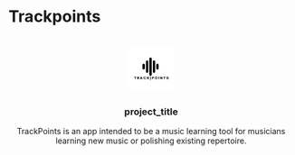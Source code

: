 # Trackpoints

<div id="top"></div>

<!-- PROJECT LOGO -->
<br />
<div align="center">
  <a href="https://github.com/chuckling1/Trackpoints">
    <img src="images/TrackPointsLogo.png" alt="Logo" width="80" height="80">
  </a>

<h3 align="center">project_title</h3>
  <p align="center">
    TrackPoints is an app intended to be a music learning tool for musicians learning new music or polishing existing repertoire. 
  </p>
</div>

